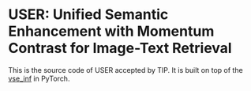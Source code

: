 # USER: Unified Semantic Enhancement with Momentum Contrast for Image-Text Retrieval

This is the source code of USER accepted by TIP. It is built on top of the [vse_inf](https://github.com/woodfrog/vse_infty) in PyTorch. 
